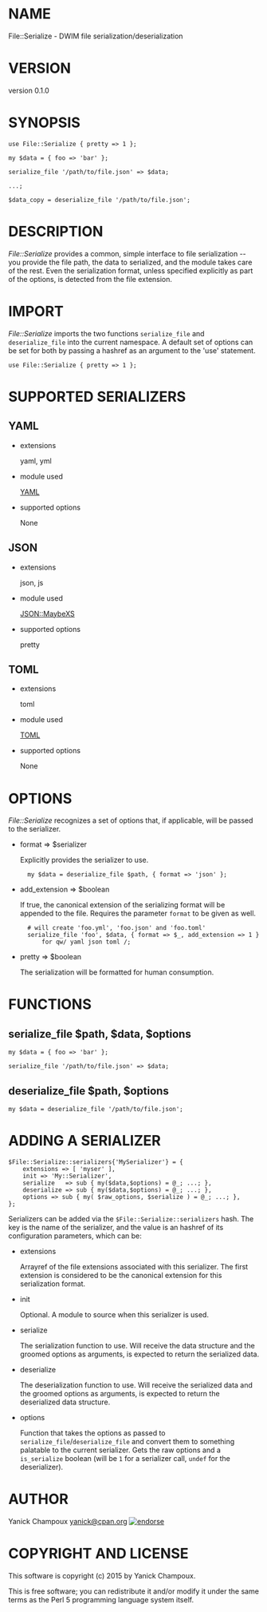 # NAME

File::Serialize - DWIM file serialization/deserialization

# VERSION

version 0.1.0

# SYNOPSIS

    use File::Serialize { pretty => 1 };

    my $data = { foo => 'bar' };

    serialize_file '/path/to/file.json' => $data;

    ...;

    $data_copy = deserialize_file '/path/to/file.json';

# DESCRIPTION

_File::Serialize_ provides a common, simple interface to
file serialization -- you provide the file path, the data to serialized, and 
the module takes care of the rest. Even the serialization format, unless 
specified
explicitly as part of the options, is detected from the file extension.

# IMPORT

_File::Serialize_ imports the two functions 
`serialize_file` and `deserialize_file` into the current namespace.
A default set of options can be set for both by passing a hashref as
an argument to the 'use' statement.

    use File::Serialize { pretty => 1 };

# SUPPORTED SERIALIZERS

## YAML

- extensions

    yaml, yml

- module used

    [YAML](https://metacpan.org/pod/YAML)

- supported options

    None

## JSON

- extensions

    json, js

- module used

    [JSON::MaybeXS](https://metacpan.org/pod/JSON::MaybeXS)

- supported options

    pretty

## TOML

- extensions

    toml 

- module used

    [TOML](https://metacpan.org/pod/TOML)

- supported options

    None

# OPTIONS

_File::Serialize_ recognizes a set of options that, if applicable,
will be passed to the serializer.

- format => $serializer

    Explicitly provides the serializer to use.

        my $data = deserialize_file $path, { format => 'json' };

- add\_extension => $boolean

    If true, the canonical extension of the serializing format will be 
    appended to the file. Requires the parameter `format` to be given as well.

        # will create 'foo.yml', 'foo.json' and 'foo.toml'
        serialize_file 'foo', $data, { format => $_, add_extension => 1 } 
            for qw/ yaml json toml /;

- pretty => $boolean

    The serialization will be formatted for human consumption.

# FUNCTIONS

## serialize\_file $path, $data, $options

    my $data = { foo => 'bar' };

    serialize_file '/path/to/file.json' => $data;

## deserialize\_file $path, $options

    my $data = deserialize_file '/path/to/file.json';

# ADDING A SERIALIZER

    $File::Serialize::serializers{'MySerializer'} = {
        extensions => [ 'myser' ],
        init => 'My::Serializer',
        serialize   => sub { my($data,$options) = @_; ...; },
        deserialize => sub { my($data,$options) = @_; ...; },
        options => sub { my( $raw_options, $serialize ) = @_; ...; },
    };

Serializers can be added via the `$File::Serialize::serializers` hash. 
The key is the name of the serializer, and the value is an hashref of its
configuration parameters, which can be:

- extensions

    Arrayref of the file extensions associated with this serializer.
    The first extension is considered to be the canonical extension 
    for this serialization format.

- init 

    Optional. A module to source when this serializer is used.

- serialize

    The serialization function to use. Will receive the data structure and the groomed
    options as arguments, is expected to return the serialized data.

- deserialize

    The deserialization function to use. Will receive the serialized data and the groomed
    options as arguments, is expected to return the deserialized data structure.

- options 

    Function that takes the options as passed to `serialize_file`/`deserialize_file` 
    and convert them to something palatable to the current serializer. Gets the raw options
    and a `is_serialize` boolean (will be `1` for a serializer call, `undef` for the deserializer).

# AUTHOR

Yanick Champoux <yanick@cpan.org> [![endorse](http://api.coderwall.com/yanick/endorsecount.png)](http://coderwall.com/yanick)

# COPYRIGHT AND LICENSE

This software is copyright (c) 2015 by Yanick Champoux.

This is free software; you can redistribute it and/or modify it under
the same terms as the Perl 5 programming language system itself.
